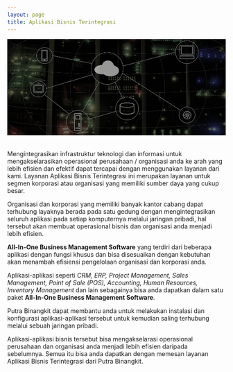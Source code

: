 ```yaml
---
layout: page
title: Aplikasi Bisnis Terintegrasi
---
```



![Aplikasi Bisnis Terintegrasi](img/banner-2.jpg)

<br />
Mengintegrasikan infrastruktur teknologi dan informasi untuk mengakselarasikan operasional perusahaan / organisasi anda ke arah yang lebih efisien dan efektif dapat tercapai dengan menggunakan layanan dari kami. Layanan Aplikasi Bisnis Terintegrasi ini merupakan layanan untuk segmen korporasi atau organisasi yang memiliki sumber daya yang cukup besar. 

Organisasi dan korporasi yang memiliki banyak kantor cabang dapat terhubung layaknya berada pada satu gedung dengan mengintegrasikan seluruh aplikasi pada setiap komputernya melalui jaringan pribadi, hal tersebut akan membuat operasional bisnis dan organisasi anda menjadi lebih efisien.

**All-In-One Business Management Software** yang terdiri dari beberapa aplikasi dengan fungsi khusus dan bisa disesuaikan dengan kebutuhan akan menambah efisiensi pengelolaan organisasi dan korporasi anda.

Aplikasi-aplikasi seperti *CRM, ERP, Project Management, Sales Management, Point of Sale (POS), Accounting, Human Resources, Inventory Management* dan lain sebagainya bisa anda dapatkan dalam satu paket **All-In-One Business Management Software**.
 
Putra Binangkit dapat membantu anda untuk melakukan instalasi dan konfigurasi aplikasi-aplikasi tersebut untuk kemudian saling terhubung melalui sebuah jaringan pribadi.

Aplikasi-aplikasi bisnis tersebut bisa mengakselarasi operasional perusahaan dan organisasi anda menjadi lebih efisien daripada sebelumnya. Semua itu bisa anda dapatkan dengan memesan layanan Aplikasi Bisnis Terintegrasi dari Putra Binangkit.
